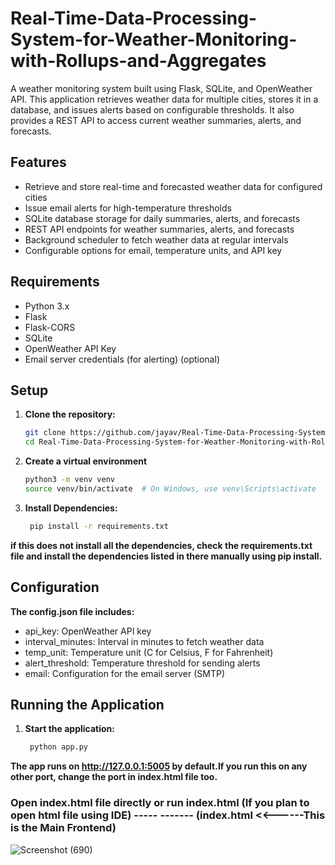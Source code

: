 # Real-Time-Data-Processing-System-for-Weather-Monitoring-with-Rollups-and-Aggregates
A weather monitoring system built using Flask, SQLite, and OpenWeather API. This application retrieves weather data for multiple cities, stores it in a database, and issues alerts based on configurable thresholds. It also provides a REST API to access current weather summaries, alerts, and forecasts.

## Features
- Retrieve and store real-time and forecasted weather data for configured cities
- Issue email alerts for high-temperature thresholds
- SQLite database storage for daily summaries, alerts, and forecasts
- REST API endpoints for weather summaries, alerts, and forecasts
- Background scheduler to fetch weather data at regular intervals
- Configurable options for email, temperature units, and API key

## Requirements
- Python 3.x
- Flask
- Flask-CORS
- SQLite
- OpenWeather API Key
- Email server credentials (for alerting)   (optional)

## Setup

1. **Clone the repository:**
     ```bash
     git clone https://github.com/jayav/Real-Time-Data-Processing-System-for-Weather-Monitoring-with-Rollups-and-Aggregates.git
     cd Real-Time-Data-Processing-System-for-Weather-Monitoring-with-Rollups-and-Aggregates
2. **Create a virtual environment**
   ```bash
   python3 -m venv venv
   source venv/bin/activate  # On Windows, use venv\Scripts\activate
3. **Install Dependencies:**
    ```bash
     pip install -r requirements.txt
**if this does not install all the dependencies, check the requirements.txt file and install the dependencies listed in there manually using pip install.**
## Configuration
 **The config.json file includes:**
   - api_key: OpenWeather API key
   - interval_minutes: Interval in minutes to fetch weather data
   - temp_unit: Temperature unit (C for Celsius, F for Fahrenheit)
   - alert_threshold: Temperature threshold for sending alerts
   - email: Configuration for the email server (SMTP)
## Running the Application
1. **Start the application:**
    ```bash
     python app.py
**The app runs on http://127.0.0.1:5005 by default.If you run this on any other port, change the port in index.html file too.**
### Open index.html file directly or run index.html (If you plan to open html file using IDE)  -----   -------   (index.html <<------This is the Main Frontend) ###


   
           



![Screenshot (690)](https://github.com/user-attachments/assets/6b8ab11f-7ec5-4499-9bf5-cdbe01c8ca64)



    
    



